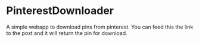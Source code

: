 # PinterestDownloader
A simple webapp to download pins from pinterest. You can feed this the link to the post and it will return the pin for download.

